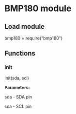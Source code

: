 # BMP180 module

## Load module

bmp180 = require("bmp180")

## Functions
### init
init(sda, scl)

**Parameters:**

sda - SDA pin

sca - SCL pin
